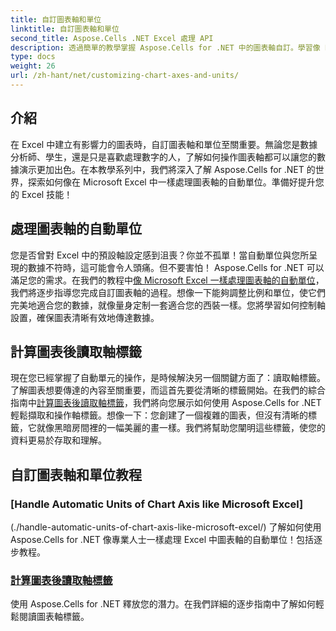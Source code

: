 ```yaml
---
title: 自訂圖表軸和單位
linktitle: 自訂圖表軸和單位
second_title: Aspose.Cells .NET Excel 處理 API
description: 透過簡單的教學掌握 Aspose.Cells for .NET 中的圖表軸自訂。學習像 Excel pro 一樣處理自動單位並讀取軸標籤。
type: docs
weight: 26
url: /zh-hant/net/customizing-chart-axes-and-units/
---
```

## 介紹

在 Excel 中建立有影響力的圖表時，自訂圖表軸和單位至關重要。無論您是數據分析師、學生，還是只是喜歡處理數字的人，了解如何操作圖表軸都可以讓您的數據演示更加出色。在本教學系列中，我們將深入了解 Aspose.Cells for .NET 的世界，探索如何像在 Microsoft Excel 中一樣處理圖表軸的自動單位。準備好提升您的 Excel 技能！

## 處理圖表軸的自動單位

您是否曾對 Excel 中的預設軸設定感到沮喪？你並不孤單！當自動單位與您所呈現的數據不符時，這可能會令人頭痛。但不要害怕！ Aspose.Cells for .NET 可以滿足您的需求。在我們的教程中[像 Microsoft Excel 一樣處理圖表軸的自動單位](./handle-automatic-units-of-chart-axis-like-microsoft-excel/)，我們將逐步指導您完成自訂圖表軸的過程。想像一下能夠調整比例和單位，使它們完美地適合您的數據，就像量身定制一套適合您的西裝一樣。您將學習如何控制軸設置，確保圖表清晰有效地傳達數據。

## 計算圖表後讀取軸標籤

現在您已經掌握了自動單元的操作，是時候解決另一個關鍵方面了：讀取軸標籤。了解圖表想要傳達的內容至關重要，而這首先要從清晰的標籤開始。在我們的綜合指南中[計算圖表後讀取軸標籤](./read-axis-labels-after-calculating-chart/)，我們將向您展示如何使用 Aspose.Cells for .NET 輕鬆擷取和操作軸標籤。想像一下：您創建了一個複雜的圖表，但沒有清晰的標籤，它就像黑暗房間裡的一幅美麗的畫一樣。我們將幫助您闡明這些標籤，使您的資料更易於存取和理解。

## 自訂圖表軸和單位教程
### [Handle Automatic Units of Chart Axis like Microsoft Excel]
(./handle-automatic-units-of-chart-axis-like-microsoft-excel/)
了解如何使用 Aspose.Cells for .NET 像專業人士一樣處理 Excel 中圖表軸的自動單位！包括逐步教程。
### [計算圖表後讀取軸標籤](./read-axis-labels-after-calculating-chart/)
使用 Aspose.Cells for .NET 釋放您的潛力。在我們詳細的逐步指南中了解如何輕鬆閱讀圖表軸標籤。